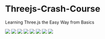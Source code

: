 # Threejs-Crash-Course

Learning Three.js the Easy Way from Basics

<img src="../threejs-starter-kit/instruct/l.png">
<img src="../threejs-starter-kit/instruct/2.png">
<img src="../threejs-starter-kit/instruct/3.png">
<img src="../threejs-starter-kit/instruct/4.png">
<img src="../threejs-starter-kit/instruct/5.png">
<img src="../threejs-starter-kit/instruct/6.png">
<img src="../threejs-starter-kit/instruct/7.png">
<img src="../threejs-starter-kit/instruct/8.png">
